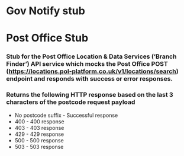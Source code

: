 # Gov Notify stub
# Post Office Stub
### Stub for the Post Office Location & Data Services (‘Branch Finder’) API service which mocks the Post Office POST (https://locations.pol-platform.co.uk/v1/locations/search) endpoint and responds with success or error responses.
### Returns the following HTTP response based on the last 3 characters of the postcode request payload
* No postcode suffix - Successful response
* 400 - 400 response
* 403 - 403 response
* 429 - 429 response
* 500 - 500 response
* 503 - 503 response